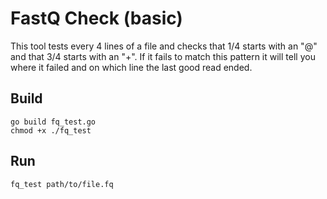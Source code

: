 # FastQ Check (basic)

This tool tests every 4 lines of a file and checks that 1/4 starts with an "@" and that 3/4 starts with an "+".
If it fails to match this pattern it will tell you where it failed and on which line the last good read ended.

## Build
```
go build fq_test.go
chmod +x ./fq_test
```

## Run
```
fq_test path/to/file.fq
```

